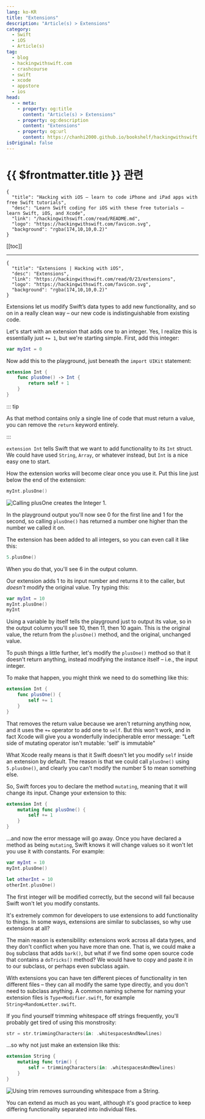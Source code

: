 ```yaml
---
lang: ko-KR
title: "Extensions"
description: "Article(s) > Extensions"
category:
  - Swift
  - iOS
  - Article(s)
tag: 
  - blog
  - hackingwithswift.com
  - crashcourse
  - swift
  - xcode
  - appstore
  - ios  
head:
  - - meta:
    - property: og:title
      content: "Article(s) > Extensions"
    - property: og:description
      content: "Extensions"
    - property: og:url
      content: https://chanhi2000.github.io/bookshelf/hackingwithswift.com/read/00/23-extensions.html
isOriginal: false
---
```


# {{ $frontmatter.title }} 관련

```component VPCard
{
  "title": "Hacking with iOS – learn to code iPhone and iPad apps with free Swift tutorials",
  "desc": "Learn Swift coding for iOS with these free tutorials – learn Swift, iOS, and Xcode",
  "link": "/hackingwithswift.com/read/README.md",
  "logo": "https://hackingwithswift.com/favicon.svg",
  "background": "rgba(174,10,10,0.2)"
}
```

[[toc]]

---

```component VPCard
{
  "title": "Extensions | Hacking with iOS",
  "desc": "Extensions",
  "link": "https://hackingwithswift.com/read/0/23/extensions",
  "logo": "https://hackingwithswift.com/favicon.svg",
  "background": "rgba(174,10,10,0.2)"
}
```

Extensions let us modify Swift’s data types to add new functionality, and so on in a really clean way – our new code is indistinguishable from existing code.

Let's start with an extension that adds one to an integer. Yes, I realize this is essentially just `+= 1`, but we're starting simple. First, add this integer:

```swift
var myInt = 0
```

Now add this to the playground, just beneath the `import UIKit` statement:

```swift
extension Int {
    func plusOne() -> Int {
        return self + 1
    }
}
```

::: tip

As that method contains only a single line of code that must return a value, you can remove the `return` keyword entirely.

:::

`extension Int` tells Swift that we want to add functionality to its `Int` struct. We could have used `String`, `Array`, or whatever instead, but `Int` is a nice easy one to start.

How the extension works will become clear once you use it. Put this line just below the end of the extension:

```swift
myInt.plusOne()
```

![Calling `plusOne` creates the Integer 1.](https://hackingwithswift.com/img/books/hws/extensions-1@2x.png)

In the playground output you'll now see 0 for the first line and 1 for the second, so calling `plusOne()` has returned a number one higher than the number we called it on.

The extension has been added to all integers, so you can even call it like this:

```swift
5.plusOne()
```

When you do that, you'll see 6 in the output column.

Our extension adds 1 to its input number and returns it to the caller, but *doesn't* modify the original value. Try typing this:

```swift
var myInt = 10
myInt.plusOne()
myInt
```

Using a variable by itself tells the playground just to output its value, so in the output column you'll see 10, then 11, then 10 again. This is the original value, the return from the `plusOne()` method, and the original, unchanged value.

To push things a little further, let's modify the `plusOne()` method so that it doesn't return anything, instead modifying the instance itself – i.e., the input integer.

To make that happen, you might think we need to do something like this:

```swift
extension Int {
    func plusOne() {
        self += 1
    }
}
```

That removes the return value because we aren't returning anything now, and it uses the `+=` operator to add one to `self`. But this won't work, and in fact Xcode will give you a wonderfully indecipherable error message: "Left side of mutating operator isn't mutable: 'self' is immutable"

What Xcode really means is that it Swift doesn't let you modify `self` inside an extension by default. The reason is that we could call `plusOne()` using `5.plusOne()`, and clearly you can't modify the number 5 to mean something else.

So, Swift forces you to declare the method `mutating`, meaning that it will change its input. Change your extension to this:

```swift
extension Int {
    mutating func plusOne() {
        self += 1
    }
}
```

…and now the error message will go away. Once you have declared a method as being `mutating`, Swift knows it will change values so it won't let you use it with constants. For example:

```swift
var myInt = 10
myInt.plusOne()

let otherInt = 10
otherInt.plusOne()
```

The first integer will be modified correctly, but the second will fail because Swift won't let you modify constants.

It's extremely common for developers to use extensions to add functionality to things. In some ways, extensions are similar to subclasses, so why use extensions at all?

The main reason is extensibility: extensions work across all data types, and they don't conflict when you have more than one. That is, we could make a `Dog` subclass that adds `bark()`, but what if we find some open source code that contains a `doTricks()` method? We would have to copy and paste it in to our subclass, or perhaps even subclass again.

With extensions you can have ten different pieces of functionality in ten different files – they can all modify the same type directly, and you don't need to subclass anything. A common naming scheme for naming your extension files is <FontIcon icon="fa-brands fa-swift"/>`Type+Modifier.swift`, for example <FontIcon icon="fa-brands fa-swift"/>`String+RandomLetter.swift`.

If you find yourself trimming whitespace off strings frequently, you'll probably get tired of using this monstrosity:

```swift
str = str.trimmingCharacters(in: .whitespacesAndNewlines)
```

…so why not just make an extension like this:

```swift
extension String {
    mutating func trim() {
        self = trimmingCharacters(in: .whitespacesAndNewlines)
    }
}
```

![Using `trim` removes surrounding whitespace from a String.](https://hackingwithswift.com/img/books/hws/extensions-2@2x.png)

You can extend as much as you want, although it's good practice to keep differing functionality separated into individual files.

